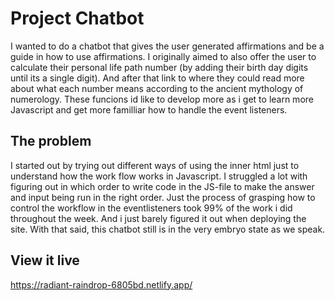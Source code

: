 # Project Chatbot

I wanted to do a chatbot that gives the user generated affirmations and be a guide in how to use affirmations. I originally aimed to also offer the user to calculate their personal life path number (by adding their birth day digits until its a single digit). And after that link to where they could read more about what each number means according to the ancient mythology of numerology. These funcions id like to develop more as i get to learn more Javascript and get more familliar how to handle the event listeners.

## The problem

I started out by trying out different ways of using the inner html just to understand how the work flow works in Javascript. I struggled a lot with figuring out in which order to write code in the JS-file to make the answer and input being run in the right order. Just the process of grasping how to control the workflow in the eventlisteners took 99% of the work i did throughout the week. And i just barely figured it out when deploying the site. With that said, this chatbot still is in the very embryo state as we speak.

## View it live

https://radiant-raindrop-6805bd.netlify.app/
